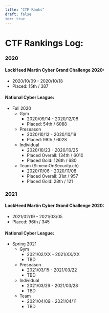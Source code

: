 ```yaml
---
title: "CTF Ranks"
draft: false
toc: true
---
```

# CTF Rankings Log:
### 2020
#### LockHeed Martin Cyber Grand Challenge 2020:
- 2020/10/09 - 2020/10/18
- Placed: 15th / 387
#### National Cyber League:
- Fall 2020
	- Gym 
		- 2020/09/14 - 2020/12/08
		- Placed: 54th / 6088
	- Preseason 
		- 2020/10/12 - 2020/10/19
		- Placed: 98th / 6028
	- Individual 
		- 2020/10/23 - 2020/10/25
		- Placed Overall: 134th / 6010
		- Placed Gold: 126th / 680
	- Team (SimeonOnSecurity.ch)
		- 2020/11/06 - 2020/11/08
		- Placed Overall: 31st / 957
		- Placed Gold: 28th / 121
### 2021
#### LockHeed Martin Cyber Grand Challenge 2020:
- 2021/02/19 - 2021/03/05
- Placed: 96th / 345
#### National Cyber League:
- Spring 2021
	- Gym 
		- 2021/02/XX - 2021/XX/XX
		- TBD
	- Preseason 
		- 2021/03/15 - 2021/03/22
		- TBD
	- Individual 
		- 2021/03/26 - 2021/03/28
		- TBD
	- Team
		- 2021/04/09 - 2021/04/11
		- TBD

